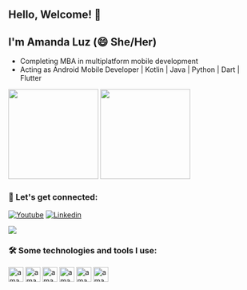## Hello, Welcome! 👋

## I'm Amanda Luz (😄 She/Her)

- Completing MBA in multiplatform mobile development
- Acting as Android Mobile Developer | Kotlin | Java | Python | Dart | Flutter

<div>
  <img height= "180cm" src="https://github-readme-stats.vercel.app/api?username=amanddaluz&show_icons=true&theme=dracula"/>
  <img height= "180cm" src="https://github-readme-stats.vercel.app/api/top-langs/?username=amanddaluz&hide_progress=true&layout=compact&theme=dracula"/>
</div>

### 💓 Let's get connected:

[![Youtube](https://img.shields.io/badge/YouTube-FF0000?style=for-the-badge&logo=youtube&logoColor=white)](https://youtu.be/Kjlz1hq0UWg)
[![Linkedin](https://img.shields.io/badge/LinkedIn-0077B5?style=for-the-badge&logo=linkedin&logoColor=white)](https://www.linkedin.com/in/amanda-luz-dev/)
<div>
  <a href = "mailto:amandaomariano@hotmail.com"><img src="https://img.shields.io/badge/Microsoft_Outlook-0078D4?style=for-the-badge&logo=microsoftoutlook&logoColor=white" target="_blank"></a>
</div>
  

### 🛠️ Some technologies and tools I use:

<div>
  <img align="center" alt="amanda_kotlin" height="30" widht="40" src="https://cdn.jsdelivr.net/gh/devicons/devicon/icons/kotlin/kotlin-original-wordmark.svg"/>
  <img align="center" alt="amanda_kotlin" height="30" widht="40" src="https://cdn.jsdelivr.net/gh/devicons/devicon/icons/android/android-plain-wordmark.svg"/>
  <img align="center" alt="amanda_kotlin" height="30" widht="40" src="https://cdn.jsdelivr.net/gh/devicons/devicon/icons/java/java-original-wordmark.svg"/>
  <img align="center" alt="amanda_kotlin" height="30" widht="40" src="https://cdn.jsdelivr.net/gh/devicons/devicon/icons/python/python-original-wordmark.svg"/>
  <img align="center" alt="amanda_kotlin" height="30" widht="40" src="https://cdn.jsdelivr.net/gh/devicons/devicon/icons/dart/dart-plain-wordmark.svg"/>
  <img align="center" alt="amanda_kotlin" height="30" widht="40" src="https://cdn.jsdelivr.net/gh/devicons/devicon/icons/flutter/flutter-original.svg"/>
</div>
